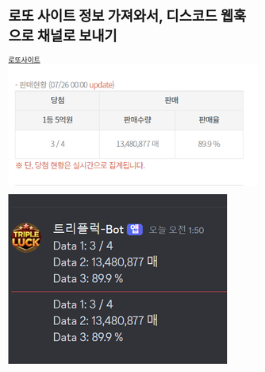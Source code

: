 # 로또 사이트 정보 가져와서, 디스코드 웹훅으로 채널로 보내기
[로또사이트](https://dhlottery.co.kr/gameInfo.do?method=lottoMainView&lottoId=LI21)
![alt text](images/markdown-image-1.png)

![alt text](images/markdown-image.png)